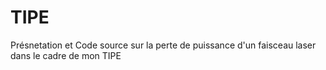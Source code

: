 # TIPE
Présnetation et Code source sur la perte de puissance d'un faisceau laser dans le cadre de mon TIPE 
